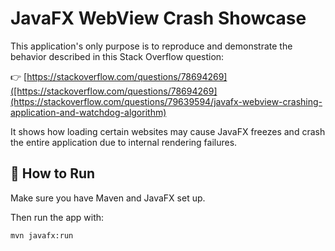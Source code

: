 # JavaFX WebView Crash Showcase

This application's only purpose is to reproduce and demonstrate the behavior described in this Stack Overflow question:

👉 [https://stackoverflow.com/questions/78694269]([https://stackoverflow.com/questions/78694269](https://stackoverflow.com/questions/79639594/javafx-webview-crashing-application-and-watchdog-algorithm)

It shows how loading certain websites may cause JavaFX freezes and crash the entire application due to internal rendering failures.

## 🧪 How to Run

Make sure you have Maven and JavaFX set up.

Then run the app with:

```bash
mvn javafx:run
